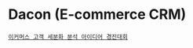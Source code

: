 # Dacon (E-commerce CRM)

[`이커머스 고객 세분화 분석 아이디어 경진대회`](https://dacon.io/competitions/official/236222/codeshare/9806?page=1&dtype=random)

